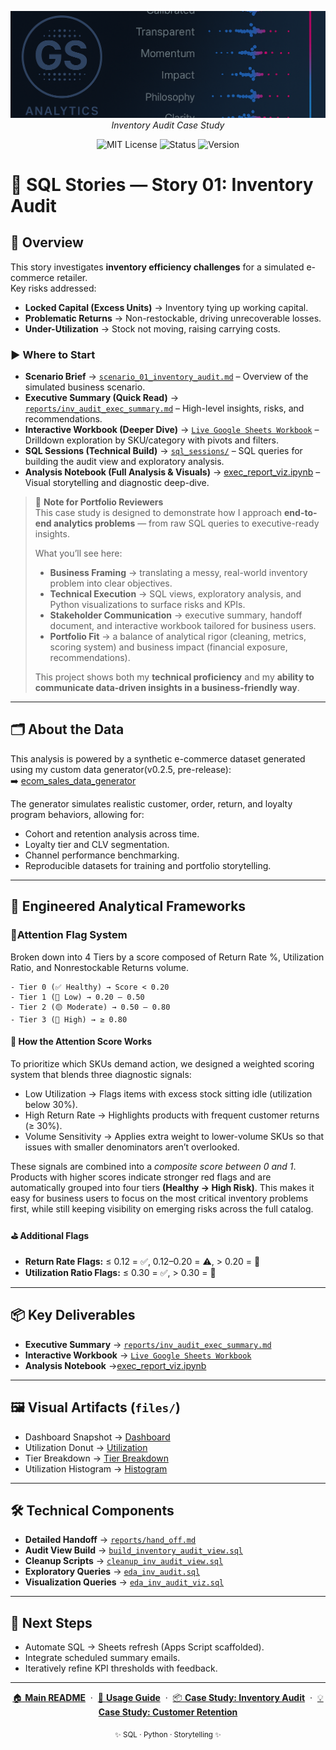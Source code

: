 
<p align="center">
  <img src="../repo_files/dark_logo_banner.png" width="1000"/>
  <br>
  <em>Inventory Audit Case Study</em>
</p>

<p align="center">
  <img alt="MIT License" src="https://img.shields.io/badge/license-MIT-blue">
  <img alt="Status" src="https://img.shields.io/badge/status-active-brightgreen">
  <img alt="Version" src="https://img.shields.io/badge/version-v0.2.0-blueviolet">
</p>

# 📘 SQL Stories — Story 01: Inventory Audit

## 🔎 Overview  
This story investigates **inventory efficiency challenges** for a simulated e-commerce retailer.  
Key risks addressed:  
- **Locked Capital (Excess Units)** → Inventory tying up working capital.  
- **Problematic Returns** → Non-restockable, driving unrecoverable losses.  
- **Under-Utilization** → Stock not moving, raising carrying costs.  

### ▶️ Where to Start
- **Scenario Brief** → [`scenario_01_inventory_audit.md`](scenario_01_inventory_audit.md) – Overview of the simulated business scenario.
- **Executive Summary (Quick Read)** → [`reports/inv_audit_exec_summary.md`](reports/inv_audit_exec_summary.md) – High-level insights, risks, and recommendations.  
- **Interactive Workbook (Deeper Dive)** → [`Live Google Sheets Workbook`](https://docs.google.com/spreadsheets/d/1PuANFstg9yOWV84X1mOoblQp4ProvaSo4iYJ1ONZM7k/edit?usp=sharing) – Drilldown exploration by SKU/category with pivots and filters.  
- **SQL Sessions (Technical Build)** → [`sql_sessions/`](sql_sessions/) – SQL queries for building the audit view and exploratory analysis.  
- **Analysis Notebook (Full Analysis & Visuals)** → [exec_report_viz.ipynb](https://nbviewer.org/github/G-Schumacher44/sql_stories_portfolio_demo/blob/main/story_01_inventory_audit/exec_report_viz.ipynb) – Visual storytelling and diagnostic deep-dive.
 
 > 📝 **Note for Portfolio Reviewers**  
> This case study is designed to demonstrate how I approach **end-to-end analytics problems** — from raw SQL queries to executive-ready insights.  
> 
> What you’ll see here:  
> - **Business Framing** → translating a messy, real-world inventory problem into clear objectives.  
> - **Technical Execution** → SQL views, exploratory analysis, and Python visualizations to surface risks and KPIs.  
> - **Stakeholder Communication** → executive summary, handoff document, and interactive workbook tailored for business users.  
> - **Portfolio Fit** → a balance of analytical rigor (cleaning, metrics, scoring system) and business impact (financial exposure, recommendations).  
> 
> This project shows both my **technical proficiency** and my **ability to communicate data-driven insights in a business-friendly way**.
---

## 🗂 About the Data  
This analysis is powered by a synthetic e-commerce dataset generated using my custom data generator(v0.2.5, pre-release):  
➡️ [ecom_sales_data_generator](https://github.com/G-Schumacher44/ecom_sales_data_generator)  

The generator simulates realistic customer, order, return, and loyalty program behaviors, allowing for:  
- Cohort and retention analysis across time.  
- Loyalty tier and CLV segmentation.  
- Channel performance benchmarking.  
- Reproducible datasets for training and portfolio storytelling. 

___

## 📐 Engineered Analytical Frameworks  

### 🚩Attention Flag System  
Broken down into 4 Tiers by a score composed of Return Rate %, Utilization Ratio, and Nonrestockable Returns volume.
  
    - Tier 0 (✅ Healthy) → Score < 0.20  
    - Tier 1 (🔵 Low) → 0.20 – 0.50  
    - Tier 2 (🟡 Moderate) → 0.50 – 0.80  
    - Tier 3 (🔴 High) → ≥ 0.80  

#### 📌 How the Attention Score Works

To prioritize which SKUs demand action, we designed a weighted scoring system that blends three diagnostic signals:

- Low Utilization → Flags items with excess stock sitting idle (utilization below 30%).
- High Return Rate → Highlights products with frequent customer returns (≥ 30%).
- Volume Sensitivity → Applies extra weight to lower-volume SKUs so that issues with smaller denominators aren’t overlooked.

These signals are combined into a *composite score between 0 and 1*. Products with higher scores indicate stronger red flags and are automatically grouped into four tiers **(Healthy → High Risk)**. This makes it easy for business users to focus on the most critical inventory problems first, while still keeping visibility on emerging risks across the full catalog.

#### ⛳️ Additional Flags

-  **Return Rate Flags:** ≤ 0.12 = ✅, 0.12–0.20 = ⚠️, > 0.20 = 🚨
-  **Utilization Ratio Flags:** ≤ 0.30 = ✅, > 0.30 = 🚨
  
___

## 📦 Key Deliverables  
- **Executive Summary** → [`reports/inv_audit_exec_summary.md`](reports/inv_audit_exec_summary.md)  
- **Interactive Workbook** → [`Live Google Sheets Workbook`](https://docs.google.com/spreadsheets/d/1PuANFstg9yOWV84X1mOoblQp4ProvaSo4iYJ1ONZM7k/edit?usp=sharing)
- **Analysis Notebook** →[exec_report_viz.ipynb](https://nbviewer.org/github/G-Schumacher44/sql_stories_portfolio_demo/blob/main/story_01_inventory_audit/exec_report_viz.ipynb) 
   


---

## 🖼 Visual Artifacts (`files/`)  
- Dashboard Snapshot → [Dashboard](files/dashboard.png)  
- Utilization Donut → [Utilization](files/cap_lock_donut.png)    
- Tier Breakdown → [Tier Breakdown](files/dist_attn_flags.png)  
- Utilization Histogram → [Histogram](files/util_hist.png)  

---

## 🛠 Technical Components 
- **Detailed Handoff** → [`reports/hand_off.md`](reports/hand_off.md)   
- **Audit View Build** → [`build_inventory_audit_view.sql`](sql_sessions/build_inventory_audit_view.sql)  
- **Cleanup Scripts** → [`cleanup_inv_audit_view.sql`](sql_sessions/cleanup_inv_audit_view.sql)  
- **Exploratory Queries** → [`eda_inv_audit.sql`](sql_sessions/eda_inv_audit.sql)  
- **Visualization Queries** → [`eda_inv_audit_viz.sql`](sql_sessions/eda_inv_audit_viz.sql)  

  
---

## 🥾 Next Steps  
- Automate SQL → Sheets refresh (Apps Script scaffolded).  
- Integrate scheduled summary emails.  
- Iteratively refine KPI thresholds with feedback.  

---

<p align="center">
  <a href="../README.md">🏠 <b>Main README</b></a>
  &nbsp;·&nbsp;
  <a href="../USAGE.md">📖 <b>Usage Guide</b></a>
  &nbsp;·&nbsp;
  <a href="./story_01_portfolio_readme.md">📦 <b>Case Study: Inventory Audit</b></a>
  &nbsp;·&nbsp;
  <a href="../story_02_customer_retention_snapshot/story_02_portfolio_readme.md">💡 <b>Case Study: Customer Retention</b></a>
</p>

<p align="center">
  <sub>✨ SQL · Python · Storytelling ✨</sub>
</p>